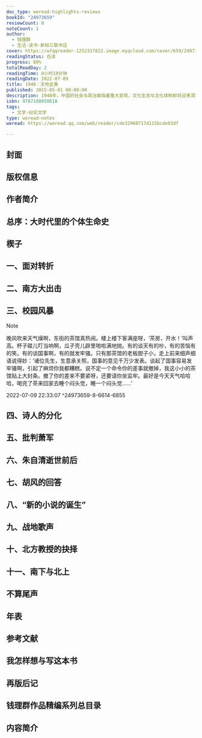 ```yaml
---
doc_type: weread-highlights-reviews
bookId: "24973659"
reviewCount: 0
noteCount: 1
author:
  - 钱理群
  - 生活·读书·新知三联书店
cover: https://wfqqreader-1252317822.image.myqcloud.com/cover/659/24973659/t7_24973659.jpg
readingStatus: 在读
progress: 89%
totalReadDay: 2
readingTime: 0小时10分钟
readingDate: 2022-07-09
title: 1948：天地玄黄
published: 2015-05-01 00:00:00
description: 1948年，中国的社会与政治面临着重大变局，文化生态与文化体制即将迎来深刻的变化，然而山雨欲来风满楼，谁能穿越世事纷纭，看透历史的变数？被郭沫若斥为“粉红色”作家的沈从文，在一封信里透露出了深刻的历史预感：“大局玄黄未定……一切终得变。从大处看发展，中国行将进入一个崭新时代，则无可怀疑。”本书在参考大量报刊、日记、书信、传记、回忆录等资料的基础上，从具体的历史细节进入1948年的历史现场，广泛涉及文学作品、歌曲、演出、出版、校园文化、文学与政治的互动等等各个方面，通过对朱自清、萧军、胡风、丁玲、赵树理、沈从文等著名文化人个体命运的揭示，探讨了文学与政治、知识分子与政治权力的种种纠葛，对共和国初期文化体制的形态及成因进行了深刻的分析。
isbn: 9787108050618
tags:
  - 文学-纪实文学
type: weread-notes
weread: https://weread.qq.com/web/reader/cde32960717d115bcde93df

---
```



## 封面

## 版权信息

## 作者简介

## 总序：大时代里的个体生命史

## 楔子

## 一、面对转折

## 二、南方大出击

## 三、校园风暴

> [!NOTE] 
> 晚风吹来天气燥啊，东街的茶馆真热闹。楼上楼下客满座呀，‘茶房，开水！’叫声高。杯子碟儿叮当响啊，瓜子壳儿辟里啪啦满地抛。有的谈天有的吵，有的苦恼有的笑。有的谈国事啊，有的就发牢骚。只有那茶馆的老板胆子小，走上前来细声细语说得妙：‘诸位先生，生意承关照，国事的意见千万少发表。谈起了国事容易发牢骚啊，引起了麻烦你我都糟糕。说不定一个命令你的差事就撤掉，我这小小的茶馆贴上大封条。撤了你的差来不要紧呀，还要请你坐监牢。最好是今天天气哈哈哈，喝完了茶来回家去睡个闷头觉，睡一个闷头觉……’
> 
> 2022-07-09 22:33:07 ^24973659-8-6614-6855

## 四、诗人的分化

## 五、批判萧军

## 六、朱自清逝世前后

## 七、胡风的回答

## 八、“新的小说的诞生”

## 九、战地歌声

## 十、北方教授的抉择

## 十一、南下与北上

## 不算尾声

## 年表

## 参考文献

## 我怎样想与写这本书

## 再版后记

## 钱理群作品精编系列总目录

## 内容简介

